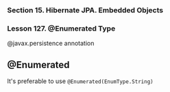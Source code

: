 ### Section 15. Hibernate JPA. Embedded Objects
### Lesson 127. @Enumerated Type
@javax.persistence annotation 
## @Enumerated 

It's preferable to use <code>@Enumerated(EnumType.String)</code>  